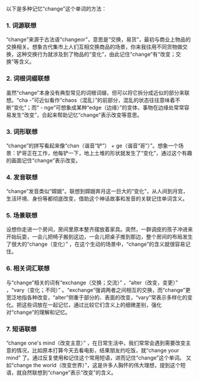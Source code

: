 以下是多种记忆“change”这个单词的方法：

### 1. 词源联想
 “change”来源于古法语“changeor”，意思是“交换，易货”，最初与商业上物品的交换相关。想象古代集市上人们互相交换商品的场景，你来我往用不同货物做交换，这种交换行为就涉及到了物品的“变化”，由此记住“change”有“改变；交换”等含义。 

### 2. 词根词缀联想
虽然“change”本身没有典型常见的词根词缀，但可以将它拆分成近似的部分来联想。“cha -”可近似看作“chaos（混乱）”的前部分，混乱的状态往往意味着不断“变化”；而“ - nge”可想象成某种“edge（边缘）”的变体，事物在边缘处常常容易发生“改变”，合起来帮助记忆“change”表示改变等意思。

### 3. 词形联想
“change”的拼写看起来像“chan（谐音“铲”） + ge（谐音“哥”）”。想象一个场景：铲哥正在工作，他每铲一下，地上土堆的形状就发生了“变化”，通过这个有趣的画面记住“change”表示改变。

### 4. 发音联想
“change”发音类似“嫦娥”。联想到嫦娥奔月这一巨大的“变化”，从人间到月宫，生活环境、身份等都彻底改变，借助这个神话故事和发音的关联记住单词含义。

### 5. 场景联想
设想你走进一个房间，房间里原本整齐摆放着家具。突然，一群调皮的孩子冲进来开始玩耍，一会儿把椅子搬到这边，一会儿把桌子推到那边，整个房间的布局发生了很大的“change（变化）” ，在这个生动的场景中，“change”的含义就很容易记住。

### 6. 相关词汇联想
与“change”相关的词有“exchange（交换；交流）” ，“alter（改变，变更）” ，“vary（变化；不同）” 。“exchange”强调两者之间相互的交换，而“change”更宽泛地指各种改变，“alter”侧重于部分的、表面的改变，“vary”常表示多样化的变化。把这些词放在一起记忆，通过比较它们含义上的细微差别，强化对“change”的理解和记忆。

### 7. 短语联想
 “change one's mind（改变主意）” ，在日常生活中，我们常常会遇到需要改变主意的情况，比如原本打算今天去看电影，结果朋友约吃饭，就“change your mind” 了。通过反复使用和记住这个常用短语，进而记住“change”这个单词。 又如“change the world（改变世界）”，这是许多人胸怀的伟大理想，提到这个短语，就自然联想到“change”表示“改变”的含义。 